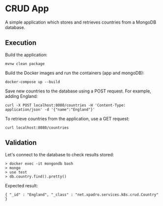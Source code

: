# CRUD App
A simple application which stores and retrieves countries from a MongoDB database.

## Execution
Build the application:
```
mvnw clean package
```

Build the Docker images and run the containers (app and mongoDB):
```
docker-compose up --build
```

Save new countries to the database using a POST request. For example, adding England:
```
curl -X POST localhost:8080/countries -H 'Content-Type: application/json' -d '{"name":"England"}'
```

To retrieve countries from the application, use a GET request:
```
curl localhost:8080/countries
```

## Validation
Let's connect to the database to check results stored:

```
> docker exec -it mongondb bash
> mongo
> use test
> db.country.find().pretty()
```

Expected result:

```
{ "_id" : "England", "_class" : "net.xpadro.services.k8s.crud.Country" }
```